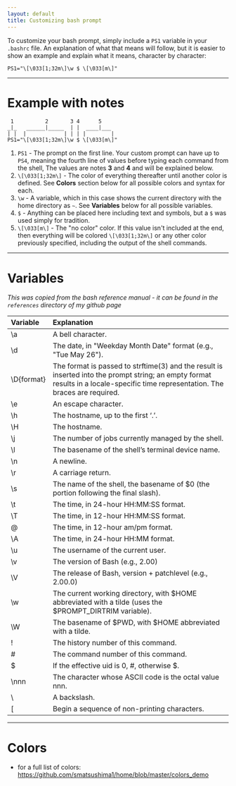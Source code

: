 ```yaml
---
layout: default
title: Customizing bash prompt
---
```


To customize your bash prompt, simply include a ```PS1``` variable in your ```.bashrc``` file. An explanation of what that means will follow, but it is easier to show an example and explain what it means, character by character:

```
PS1="\[\033[1;32m\]\w $ \[\033[m\]"
```

---

# Example with notes

```
 1          2       3 4      5  
_|_   ______|_____  | |  ____|___
| |  |            | | | |        |       
PS1="\[\033[1;32m\]\w $ \[\033[m\]"
```

1. ```PS1``` - The prompt on the first line. Your custom prompt can have up to ```PS4```, meaning the fourth line of values before typing each command from the shell, The values are notes **3** and **4** and will be explained below.
2. ```\[\033[1;32m\]``` - The color of everything thereafter until another color is defined. See **Colors** section below for all possible colors and syntax for each.
3. ```\w``` - A variable, which in this case shows the current directory with the home directory as ```~```. See **Variables** below for all possible variables.
4. ```$``` - Anything can be placed here including text and symbols, but a ```$``` was used simply for tradition.
5. ```\[\033[m\]``` - The "no color" color. If this value isn't included at the end, then everything will be colored ```\[\033[1;32m\]``` or any other color previously specified, including the output of the shell commands.

---

# Variables

*This was copied from the bash reference manual - it can be found in the ```references``` directory of my github page*

Variable | Explanation
:--- | :---
\a | A bell character.
\d | The date, in "Weekday Month Date" format (e.g., "Tue May 26").
\D{format} | The format is passed to strftime(3) and the result is inserted into the prompt string; an empty format results in a locale-specific time representation. The braces are required.
\e | An escape character.
\h | The hostname, up to the first ‘.’.
\H | The hostname.
\j | The number of jobs currently managed by the shell.
\l | The basename of the shell’s terminal device name.
\n | A newline.
\r | A carriage return.
\s | The name of the shell, the basename of $0 (the portion following the final slash).
\t | The time, in 24-hour HH:MM:SS format.
\T | The time, in 12-hour HH:MM:SS format.
\@ | The time, in 12-hour am/pm format.
\A | The time, in 24-hour HH:MM format.
\u | The username of the current user.
\v | The version of Bash (e.g., 2.00)
\V | The release of Bash, version + patchlevel (e.g., 2.00.0)
\w | The current working directory, with $HOME abbreviated with a tilde (uses the $PROMPT_DIRTRIM variable).
\W | The basename of $PWD, with $HOME abbreviated with a tilde.
\! | The history number of this command.
\# | The command number of this command.
\$ | If the effective uid is 0, #, otherwise $.
\nnn | The character whose ASCII code is the octal value nnn.
\\ | A backslash.
\[ | Begin a sequence of non-printing characters.

---

# Colors

- for a full list of colors: https://github.com/smatsushima1/home/blob/master/colors_demo

